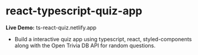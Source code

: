# react-typescript-quiz-app

**Live Demo:** ts-react-quiz.netlify.app

- Build a interactive quiz app using typescript, react, styled-components along with the Open Trivia DB API for random questions.
